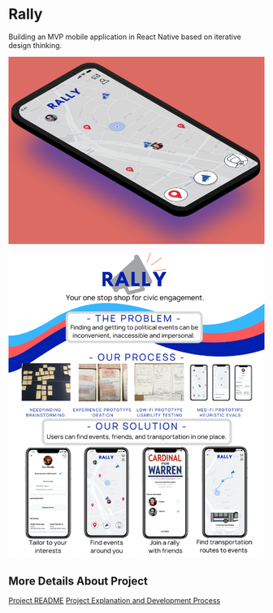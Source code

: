 # Rally
Building an MVP mobile application in React Native based on iterative design thinking.

![](AppVisual.png)

![](RallyPoster.jpg)

## More Details About Project
[Project README](https://docs.google.com/document/d/1cKhoZjWFomtKvmnk8PSAjprrUVfPKAMRcM2huC4yzdY/edit?usp=sharing)
[Project Explanation and Development Process](https://docs.google.com/document/d/18NUFGmekY7p4NxeoYDtQzy-NDh3JXvA_YrvfduILLxA/edit?usp=sharing)
